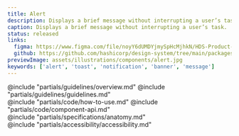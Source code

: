 ```yaml
---
title: Alert
description: Displays a brief message without interrupting a user’s task.
caption: Displays a brief message without interrupting a user’s task.
status: released
links:
  figma: https://www.figma.com/file/noyY6dUMDYjmySpHcMjhkN/HDS-Product---Components?node-id=1377%3A11987
  github: https://github.com/hashicorp/design-system/tree/main/packages/components/addon/components/hds/alert
previewImage: assets/illustrations/components/alert.jpg
keywords: ['alert', 'toast', 'notification', 'banner', 'message']
---
```


<section data-tab="Guidelines">
  @include "partials/guidelines/overview.md"
  @include "partials/guidelines/guidelines.md"
</section>

<section data-tab="Code">
  @include "partials/code/how-to-use.md"
  @include "partials/code/component-api.md"
  <!-- @include "partials/code/showcase.md" -->
</section>

<section data-tab="Specifications">
  @include "partials/specifications/anatomy.md"
</section>

<section data-tab="Accessibility">
  @include "partials/accessibility/accessibility.md"
</section>

